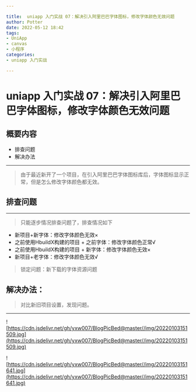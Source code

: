 ```yaml
---

title:  uniapp 入门实战 07：解决引入阿里巴巴字体图标，修改字体颜色无效问题
author: Potter
date: 2022-05-12 18:42
tags: 
- UniApp
- canvas
- 小程序
categories: 
- uniapp 入门实战

---
```


# uniapp 入门实战 07：解决引入阿里巴巴字体图标，修改字体颜色无效问题

## 概要内容

- 排查问题
- 解决办法

---

> 由于最近新开了一个项目，在引入阿里巴巴字体图标库后，字体图标显示正常，但是怎么修改字体颜色都无效。
> 

## 排查问题

---

> 只能逐步情况排查问题了，排查情况如下
> 
- 新项目+新字体：修改字体颜色无效×
- 之前使用HbuildX构建的项目 + 之前字体：修改字体颜色正常√
- 之前使用HbuildX构建的项目 + 新字体：修改字体颜色无效×
- 新项目+老字体：修改字体颜色无效√

> 锁定问题：新下载的字体资源问题

<!--more-->

## 解决办法：

> 对比新旧项目设置，发现问题。

---

![https://cdn.jsdelivr.net/gh/yxw007/BlogPicBed@master//img/20220103151509.jpg](https://cdn.jsdelivr.net/gh/yxw007/BlogPicBed@master//img/20220103151509.jpg)

![https://cdn.jsdelivr.net/gh/yxw007/BlogPicBed@master//img/20220103151641.jpg](https://cdn.jsdelivr.net/gh/yxw007/BlogPicBed@master//img/20220103151641.jpg)

